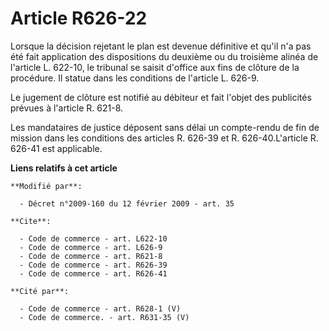 # Article R626-22

Lorsque la décision rejetant le plan est devenue définitive et qu'il n'a pas été fait application des dispositions du
deuxième ou du troisième alinéa de l'article L. 622-10, le tribunal se saisit d'office aux fins de clôture de la procédure.
Il statue dans les conditions de l'article L. 626-9. 

Le jugement de clôture est notifié au débiteur et fait l'objet des publicités prévues à l'article R. 621-8. 

Les mandataires de justice déposent sans délai un compte-rendu de fin de mission dans les conditions des articles R. 626-39
et R. 626-40.L'article R. 626-41 est applicable.

**Liens relatifs à cet article**

	**Modifié par**:

	  - Décret n°2009-160 du 12 février 2009 - art. 35

	**Cite**:

	  - Code de commerce - art. L622-10
	  - Code de commerce - art. L626-9
	  - Code de commerce - art. R621-8
	  - Code de commerce - art. R626-39
	  - Code de commerce - art. R626-41

	**Cité par**:

	  - Code de commerce - art. R628-1 (V)
	  - Code de commerce. - art. R631-35 (V)

